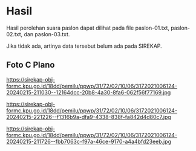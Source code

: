 # Hasil

Hasil perolehan suara paslon dapat dilihat pada file paslon-01.txt, paslon-02.txt, dan paslon-03.txt.

Jika tidak ada, artinya data tersebut belum ada pada SIREKAP.

## Foto C Plano

https://sirekap-obj-formc.kpu.go.id/18dd/pemilu/ppwp/31/72/02/10/06/3172021006124-20240215-211030--12164dcc-20b8-4a30-8fa6-062f56f77169.jpg

https://sirekap-obj-formc.kpu.go.id/18dd/pemilu/ppwp/31/72/02/10/06/3172021006124-20240215-221226--f1316b9a-dfa9-4338-838f-fa842d4d80c7.jpg

https://sirekap-obj-formc.kpu.go.id/18dd/pemilu/ppwp/31/72/02/10/06/3172021006124-20240215-211726--fbb7063c-f97a-46ce-9170-a4a4bfd23eeb.jpg
